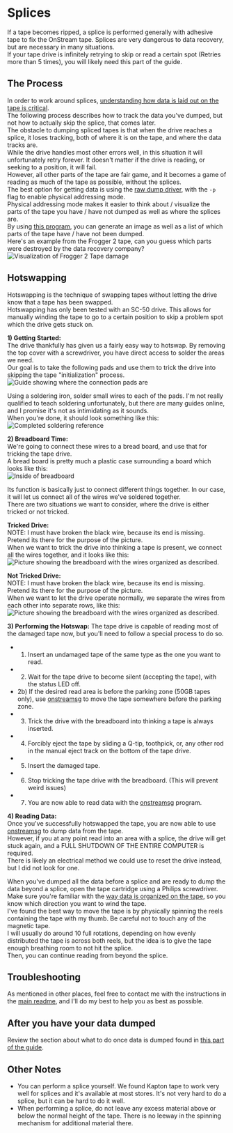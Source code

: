 # Splices
If a tape becomes ripped, a splice is performed generally with adhesive tape to fix the OnStream tape. 
Splices are very dangerous to data recovery, but are necessary in many situations.  
If your tape drive is infinitely retrying to skip or read a certain spot (Retries more than 5 times), you will likely need this part of the guide.  

## The Process
In order to work around splices, [understanding how data is laid out on the tape is critical](/info/RAW_DUMP.MD).  
The following process describes how to track the data you've dumped, but not how to actually skip the splice, that comes later.  
The obstacle to dumping spliced tapes is that when the drive reaches a splice, it loses tracking, both of where it is on the tape, and where the data tracks are.  
While the drive handles most other errors well, in this situation it will unfortunately retry forever.
It doesn't matter if the drive is reading, or seeking to a position, it will fail.  
However, all other parts of the tape are fair game, and it becomes a game of reading as much of the tape as possible, without the splices.  
The best option for getting data is using the [raw dump driver](/software/onstream_raw_dump/), with the `-p` flag to enable physical addressing mode.  
Physical addressing mode makes it easier to think about / visualize the parts of the tape you have / have not dumped as well as where the splices are.  
By using [this program](/software/OnStreamTapeInfo/), you can generate an image as well as a list of which parts of the tape have / have not been dumped.  
Here's an example from the Frogger 2 tape, can you guess which parts were destroyed by the data recovery company?  
![Visualization of Frogger 2 Tape damage](/pictures/visual-aids/frogger2-tape-damage.png)  

## Hotswapping
Hotswapping is the technique of swapping tapes without letting the drive know that a tape has been swapped.  
Hotswapping has only been tested with an SC-50 drive. 
This allows for manually winding the tape to go to a certain position to skip a problem spot which the drive gets stuck on.  

**1) Getting Started:**  
The drive thankfully has given us a fairly easy way to hotswap. By removing the top cover with a screwdriver, you have direct access to solder the areas we need.  
Our goal is to take the following pads and use them to trick the drive into skipping the tape "initialization" process.  
![Guide showing where the connection pads are](/pictures/visual-aids/hotswap-wire-guide.jpg)  

Using a soldering iron, solder small wires to each of the pads. I'm not really qualified to teach soldering unfortunately, but there are many guides online, and I promise it's not as intimidating as it sounds.  
When you're done, it should look something like this:
![Completed soldering reference](/pictures/visual-aids/hotswap-soldering-complete.jpg)

**2) Breadboard Time:**  
We're going to connect these wires to a bread board, and use that for tricking the tape drive.  
A bread board is pretty much a plastic case surrounding a board which looks like this:  
![Inside of breadboard](/pictures/visual-aids/breadboard-example.jpg)

Its function is basically just to connect different things together. In our case, it will let us connect all of the wires we've soldered together.  
There are two situations we want to consider, where the drive is either tricked or not tricked.  

**Tricked Drive:**  
NOTE: I must have broken the black wire, because its end is missing. Pretend its there for the purpose of the picture.  
When we want to trick the drive into thinking a tape is present, we connect all the wires together, and it looks like this:  
![Picture showing the breadboard with the wires organized as described.](/pictures/visual-aids/breadboard-tricked.jpg)  

**Not Tricked Drive:**  
NOTE: I must have broken the black wire, because its end is missing. Pretend its there for the purpose of the picture.  
When we want to let the drive operate normally, we separate the wires from each other into separate rows, like this:  
![Picture showing the breadboard with the wires organized as described.](/pictures/visual-aids/breadboard-not-tricked.jpg)  

**3) Performing the Hotswap:**
The tape drive is capable of reading most of the damaged tape now, but you'll need to follow a special process to do so.  
 - 1) Insert an undamaged tape of the same type as the one you want to read.  
 - 2) Wait for the tape drive to become silent (accepting the tape), with the status LED off.  
 - 2b) If the desired read area is before the parking zone (50GB tapes only), use [onstreamsg](/software/onstream_raw_dump/) to move the tape somewhere before the parking zone.  
 - 3) Trick the drive with the breadboard into thinking a tape is always inserted.  
 - 4) Forcibly eject the tape by sliding a Q-tip, toothpick, or, any other rod in the manual eject track on the bottom of the tape drive.  
 - 5) Insert the damaged tape.  
 - 6) Stop tricking the tape drive with the breadboard. (This will prevent weird issues)  
 - 7) You are now able to read data with the [onstreamsg](/software/onstream_raw_dump/) program.  
 
**4) Reading Data:**  
Once you've successfully hotswapped the tape, you are now able to use [onstreamsg](/software/onstream_raw_dump/) to dump data from the tape.  
However, if you at any point read into an area with a splice, the drive will get stuck again, and a FULL SHUTDOWN OF THE ENTIRE COMPUTER is required.  
There is likely an electrical method we could use to reset the drive instead, but I did not look for one.  

When you've dumped all the data before a splice and are ready to dump the data beyond a splice, open the tape cartridge using a Philips screwdriver.  
Make sure you're familiar with the [way data is organized on the tape](/info/RAW_DUMP.MD), so you know which direction you want to wind the tape.  
I've found the best way to move the tape is by physically spinning the reels containing the tape with my thumb. Be careful not to touch any of the magnetic tape.  
I will usually do around 10 full rotations, depending on how evenly distributed the tape is across both reels, but the idea is to give the tape enough breathing room to not hit the splice.  
Then, you can continue reading from beyond the splice.  

## Troubleshooting
As mentioned in other places, feel free to contact me with the instructions in the [main readme](/README.MD), and I'll do my best to help you as best as possible.  

## After you have your data dumped
Review the section about what to do once data is dumped found in [this part of the guide](/info/RAW_DUMP.MD).

## Other Notes  
 - You can perform a splice yourself. We found Kapton tape to work very well for splices and it's available at most stores. It's not very hard to do a splice, but it can be hard to do it well.
 - When performing a splice, do not leave any excess material above or below the normal height of the tape. There is no leeway in the spinning mechanism for additional material there.